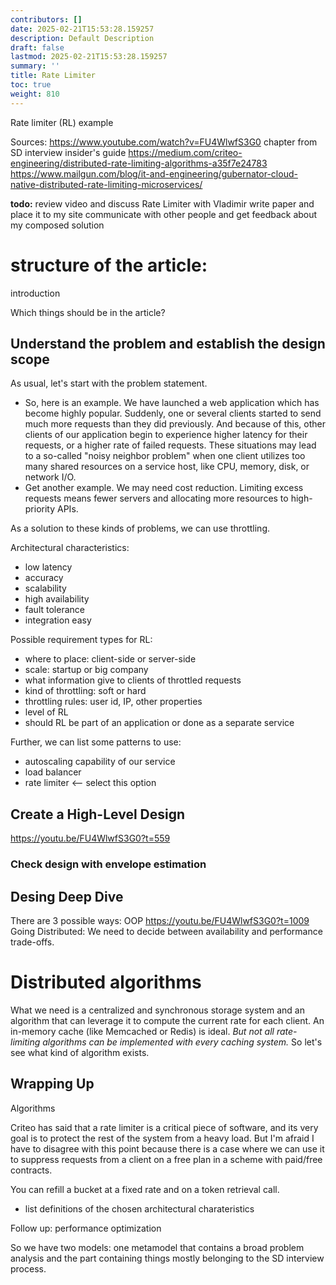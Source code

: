 ```yaml
---
contributors: []
date: 2025-02-21T15:53:28.159257
description: Default Description
draft: false
lastmod: 2025-02-21T15:53:28.159257
summary: ''
title: Rate Limiter
toc: true
weight: 810
---
```


Rate limiter (RL) example

Sources:
https://www.youtube.com/watch?v=FU4WlwfS3G0
chapter from SD interview insider's guide
https://medium.com/criteo-engineering/distributed-rate-limiting-algorithms-a35f7e24783
https://www.mailgun.com/blog/it-and-engineering/gubernator-cloud-native-distributed-rate-limiting-microservices/

**todo:**
review video and
discuss Rate Limiter with Vladimir
write paper and place it to my site
communicate with other people and get feedback about my composed solution

# structure of the article:

introduction

Which things should be in the article?

## Understand the problem and establish the design scope

As usual, let's start with the problem statement. 

* So, here is an example. We have launched a web application which has become highly popular. Suddenly, one or several clients started to send much more requests than they did previously. And because of this, other clients of our application begin to experience higher latency for their requests, or a higher rate of failed requests. These situations may lead to a so-called "noisy neighbor problem" when one client utilizes too many shared resources on a service host, like CPU, memory, disk, or network I/O.
* Get another example. We may need cost reduction. Limiting excess requests means fewer servers and allocating more resources to high-priority APIs. 

As a solution to these kinds of problems, we can use throttling. 

Architectural characteristics:

* low latency
* accuracy
* scalability
* high availability
* fault tolerance
* integration easy

Possible requirement types for RL:

* where to place: client-side or server-side
* scale: startup or big company
* what information give to clients of throttled requests
* kind of throttling: soft or hard
* throttling rules: user id, IP, other properties
* level of RL
* should RL be part of an application or done as a separate service

Further, we can list some patterns to use:

* autoscaling capability of our service
* load balancer
* rate limiter \<-- select this option

## Create a High-Level Design

https://youtu.be/FU4WlwfS3G0?t=559

### Check design with envelope estimation

## Desing Deep Dive

There are 3 possible ways:
OOP
https://youtu.be/FU4WlwfS3G0?t=1009
Going Distributed:
We need to decide between availability and performance trade-offs.

# Distributed algorithms

What we need is a centralized and synchronous storage system and an algorithm that can leverage it to compute the current rate for each client. An in-memory cache (like Memcached or Redis) is ideal. *But not all rate-limiting algorithms can be implemented with every caching system.* So let's see what kind of algorithm exists.

## Wrapping Up

Algorithms

Criteo has said that a rate limiter is a critical piece of software, and its very goal is to protect the rest of the system from a heavy load. But I'm afraid I have to disagree with this point because there is a case where we can use it to suppress requests from a client on a free plan in a scheme with paid/free contracts.

You can refill a bucket at a fixed rate and on a token retrieval call.

* list definitions of the chosen architectural charateristics

Follow up:
performance optimization

So we have two models: one metamodel that contains a broad problem analysis and the part containing things mostly belonging to the SD interview process.

